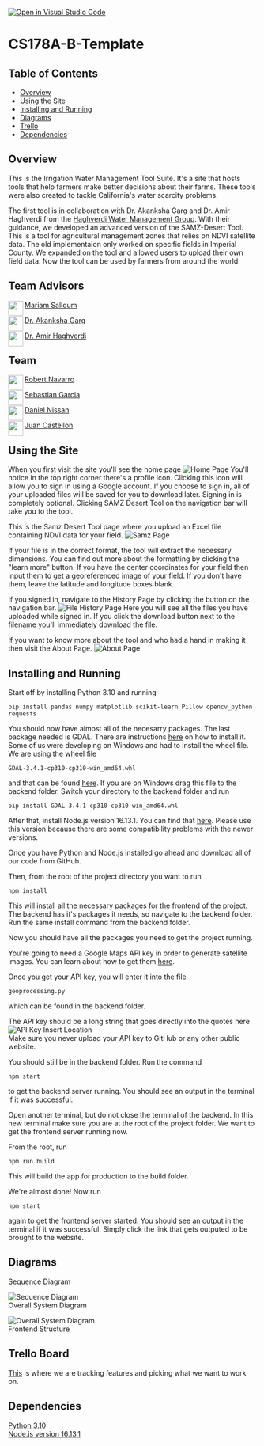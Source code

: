 [![Open in Visual Studio Code](https://classroom.github.com/assets/open-in-vscode-f059dc9a6f8d3a56e377f745f24479a46679e63a5d9fe6f495e02850cd0d8118.svg)](https://classroom.github.com/online_ide?assignment_repo_id=5893942&assignment_repo_type=AssignmentRepo)
# CS178A-B-Template

## Table of Contents
- [Overview](#overview)
- [Using the Site](#using-the-site)
- [Installing and Running](#installing-and-running)
- [Diagrams](#diagrams)
- [Trello](#trello-board)
- [Dependencies](#dependencies)

## Overview
This is the Irrigation Water Management Tool Suite. It's a site that hosts tools that help farmers make better decisions about their farms. These tools were also created to tackle California's water scarcity problems.

The first tool is in collaboration with Dr. Akanksha Garg and Dr. Amir Haghverdi from the [Haghverdi Water Management Group](http://www.ucrwater.com/). With their guidance, we developed an advanced version of the SAMZ-Desert Tool. This is a tool for agricultural management zones that relies on NDVI satellite data. The old implementaion only worked on specific fields in Imperial County. We expanded on the tool and allowed users to upload their own field data. Now the tool can be used by farmers from around the world.

## Team Advisors
<a href="https://github.com/msalloum" target="_blank"><img src="https://avatars3.githubusercontent.com/u/1790819?s=400&v=4" align="left" height="30px">Mariam Salloum </a>

<a align="left" href="http://www.ucrwater.com/" target="_blank"><img src="" align="left" height="30px">Dr. Akanksha Garg</a> 

<a align="left" href="http://www.ucrwater.com/" target="_blank"><img src="" align="left" height="30px">Dr. Amir Haghverdi</a> 

## Team 
<a href="https://github.com/RobertNavarro" target="_blank"><img src="https://avatars.githubusercontent.com/u/22530904?s=400&v=4" align="left" height="30px">Robert Navarro</a>

<a href="https://github.com/seabass04" target="_blank"><img src="https://avatars.githubusercontent.com/u/56372630?v=4" align="left" height="30px">Sebastian Garcia</a>

<a href="https://github.com/daniel-nis" target="_blank"><img src="https://avatars.githubusercontent.com/u/72157039?v=4" align="left" height="30px">Daniel Nissan</a>

<a href="https://github.com/jc2673528" target="_blank"><img src="https://avatars.githubusercontent.com/u/36831132?v=4" align="left" height="30px">Juan Castellon</a>

## Using the Site
When you first visit the site you'll see the home page
![Home Page](public/home_page.png)
You'll notice in the top right corner there's a profile icon. Clicking this icon will allow you to sign in using a Google account. If you choose to sign in, all of your uploaded files will be saved for you to download later. Signing in is completely optional. Clicking SAMZ Desert Tool on the navigation bar will take you to the tool.

This is the Samz Desert Tool page where you upload an Excel file containing NDVI data for your field. 
![Samz Page](public/samz_page.gif)

If your file is in the correct format, the tool will extract the necessary dimensions. You can find out more about the formatting by clicking the "learn more" button. If you have the center coordinates for your field then input them to get a georeferenced image of your field. If you don't have them, leave the latitude and longitude boxes blank. 

If you signed in, navigate to the History Page by clicking the button on the navigation bar. 
![File History Page](public/download_page.png)
Here you will see all the files you have uploaded while signed in. If you click the download button next to the filename you'll immediately download the file.

If you want to know more about the tool and who had a hand in making it then visit the About Page.
![About Page](public/about_page.gif)
## Installing and Running
Start off by installing Python 3.10 and running
```
pip install pandas numpy matplotlib scikit-learn Pillow opencv_python requests
```
You should now have almost all of the necesarry packages. The last package needed is GDAL. There are instructions [here](https://pypi.org/project/GDAL/) on how to install it. Some of us were developing on Windows and had to install the wheel file. We are using the wheel file
```
GDAL‑3.4.1‑cp310‑cp310‑win_amd64.whl
```
and that can be found [here](https://www.lfd.uci.edu/~gohlke/pythonlibs/#gdal). If you are on Windows drag this file to the backend folder. Switch your directory to the backend folder and run
```
pip install GDAL-3.4.1-cp310-cp310-win_amd64.whl
```

After that, install Node.js version 16.13.1. You can find that [here](https://nodejs.org/download/release/v16.13.1/). Please use this version because there are some compatibility problems with the newer versions.

Once you have Python and Node.js installed go ahead and download all of our code from GitHub.

Then, from the root of the project directory you want to run
```
npm install
```
This will install all the necessary packages for the frontend of the project. The backend has it's packages it needs, so navigate to the backend folder. Run the same install command from the backend folder.

Now you should have all the packages you need to get the project running.

You're going to need a Google Maps API key in order to generate satellite images. You can learn about how to get them [here](https://developers.google.com/maps/documentation/javascript/get-api-key).

Once you get your API key, you will enter it into the file
```
geoprocessing.py
```
which can be found in the backend folder.

The API key should be a long string that goes directly into the quotes here
![API Key Insert Location](public/api_key_location.png) <br>
Make sure you never upload your API key to GitHub or any other public website.

You should still be in the backend folder. Run the command
```
npm start
```
to get the backend server running. You should see an output in the terminal if it was successful.

Open another terminal, but do not close the terminal of the backend. In this new terminal make sure you are at the root of the project folder. We want to get the frontend server running now.

From the root, run
```
npm run build
```
This will build the app for production to the build folder.

We're almost done! Now run
```
npm start
```
again to get the frontend server started. You should see an output in the terminal if it was successful. Simply click the link that gets outputed to be brought to the website.

## Diagrams

Sequence Diagram  

![Sequence Diagram](public/sequence_diagram.png)  
Overall System Diagram

![Overall System Diagram](public/overall_system_diagram.png)  
Frontend Structure

## Trello Board
[This](https://trello.com/b/ar2vNBUt/farmersonly) is where we are tracking features and picking what we want to work on.

## Dependencies
[Python 3.10](https://www.python.org/downloads/release/python-3100/)  
[Node.js version 16.13.1](https://nodejs.org/download/release/v16.13.1/) 

